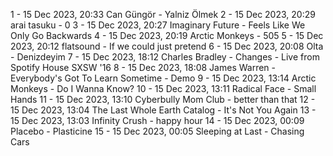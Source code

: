 1 - 15 Dec 2023, 20:33	Can Güngör - Yalniz Ölmek
2 - 15 Dec 2023, 20:29	arai tasuku - 0
3 - 15 Dec 2023, 20:27	Imaginary Future - Feels Like We Only Go Backwards
4 - 15 Dec 2023, 20:19	Arctic Monkeys - 505
5 - 15 Dec 2023, 20:12	flatsound - If we could just pretend
6 - 15 Dec 2023, 20:08	Olta - Denizdeyim
7 - 15 Dec 2023, 18:12	Charles Bradley - Changes - Live from Spotify House SXSW '16
8 - 15 Dec 2023, 18:08	James Warren - Everybody's Got To Learn Sometime - Demo
9 - 15 Dec 2023, 13:14	Arctic Monkeys - Do I Wanna Know?
10 - 15 Dec 2023, 13:11	Radical Face - Small Hands
11 - 15 Dec 2023, 13:10	Cyberbully Mom Club - better than that
12 - 15 Dec 2023, 13:04	The Last Whole Earth Catalog - It's Not You Again
13 - 15 Dec 2023, 13:03	Infinity Crush - happy hour
14 - 15 Dec 2023, 00:09	Placebo - Plasticine
15 - 15 Dec 2023, 00:05	Sleeping at Last - Chasing Cars
